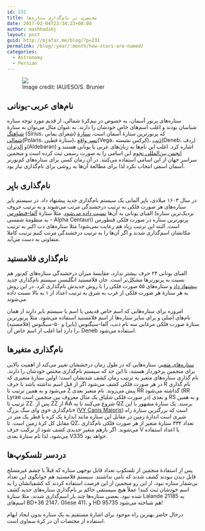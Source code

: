```yaml
---
id: 231
title: مختصری بر نام‌گذاری ستاره‌ها
date: 2017-02-04T23:34:23+00:00
author: mashhadimj
layout: post
guid: http://mjafar.me/blog/?p=231
permalink: /blog/:year/:month/how-stars-are-named/
categories:
  - Astronomy
  - Persian
---
```

<figure><a href="https://astronomynow.com/2015/04/28/iau-contest-enables-public-to-name-47-exoplanets-and-stars/" target="_blank">
<img src="http://astronomynow.com/wp-content/uploads/2015/04/iau1505a_1280x640.jpg" border="0" />
</a><figcaption>Image credit: IAU/ESO/S. Brunier</figcaption></figure>

## نام‌های عربی-یونانی 
ستاره‌های پرنور آسمان، به خصوص در نیم‌کرهٔ شمالی، از قدیم مورد توجه ستاره شناسان بودند و اغلب اسم‌های خاص خودشان را دارند. به عنوان مثال می‌توان به ستارهٔ <a href="https://en.wikipedia.org/wiki/Sirius" target="_blank">شباهنگ</a> (Sirius، شِعرای یمانی) که پرنورترین ستارهٔ آسمان است، [ستارهٔ شمالی](https://en.wikipedia.org/wiki/Polaris)(Polaris، ستارهٔ قطبی)، [نسر واقع](https://en.wikipedia.org/wiki/Vega)(Vega، کرکس نشسته)، [ذنب](https://en.wikipedia.org/wiki/Deneb)(Deneb، ردف) و [الدِبَران](https://en.wikipedia.org/wiki/Aldebaran)(Aldebaran) اشاره کرد. اغلب این نام‌ها به زبان‌های عربی یا یونانی هستند و [انجمن بین‌المللی نجوم](https://www.iau.org/about/) این اسامی را به صورت رسمی ثبت کرده است و منجمین سراسر جهان از این اسامی استفاده می‌کنند. در آن زمان کسی برای ستاره‌های کم‌نورتر آسمان اسمی انتخاب نکرد لذا برای مطالعهٔ آن‌ها به روشی برای نام‌گذاری نیاز بود.

## نام‌گذاری بایِر 
در سال ۱۶۰۳ میلادی، بایِر آلمانی یک سیستم نام‌گذاری جدید پیشنهاد داد. در سیستم بایر ستاره‌های هر صورت فلکی به ترتیب درخشندگی مرتب می‌شوند و به ترتیب حروف الفبای یونانی به آن‌ها [نسبت داده می‌شود](http://www.skyviewcafe.com/bayer_flamsteed.html). مثلاً ستارهٔ [آلفا-قنطورِس](http://www.space.com/18090-alpha-centauri-nearest-star-system.html) (نزدیک‌ترین ستاره به منظومهٔ شمسی - Alpha Centauri) پرنورترین ستاره در صورت فلکی قنطورس است. البته این ترتیب زیاد هم رعایت نمی‌شود! مثلا ستاره‌های دب اکبر به ترتیب مکانشان اسم‌گذاری شدند و اگر آن‌ها را به ترتیب درخشندگی مرتب کنیم ترتیب کاملا متفاوتی به دست می‌آید.

## نام‌گذاری فلامستید 
الفبای یونانی ۲۴ حرف بیشتر ندارد، مقایسهٔ میزان درخشندگی ستاره‌های کم‌نور هم نسبت به پرنورترها مشکل‌تر است. جان فلامستید انگلیسی سیستم نام‌گذاری جدید [پیشنهاد داد](http://astronomy.stackexchange.com/a/6117) و ستاره‌های ۵۵ صورت فلکی را با روش جدیدش نام‌گذاری کرد. در این روش به هر ستارهٔ هر صورت فلکی از غرب به شرق به ترتیب اعداد از ۱ به بالا نسبت داده می‌شوند.

امروزه برای ستاره‌هایی که اسم خاص قدیمی یا اسم با سیستم بایر دارند از همان نام‌های اصلی و برای سایر ستاره‌ها از اسم فلامستید استفاده می‌شود. مثلاً پرنورترین ستارهٔ صورت فلکی مرغابی سه نامِ ذنب، آلفا-سیگنوس (بایر) و ۵۰-سیگنوس (فلامستید) را دارد اما اغلب از اسم خاص آن، Deneb استفاده می‌شود.
## نام‌گذاری متغیرها 
[ستاره‌های متغیر](http://gail.bischoff.angelfire.com/auit/variable.html)، ستاره‌هایی که در طول زمان درخششان تغییر می‌کند از اهمیت بالایی برای منجمین برخوردار هستند، تا این حد که سیستم نام‌گذاری مختص خودشان را دارند. نام گذاری ستاره‌های متغیر به ترتیب زمان کشف شدنشان است؛ اولین ستارهٔ متغیری که در هر صورت فلکی کشف می‌شود اگر از قبل اسم نداشته باشد با حرف R نام گذاری می‌شود و به همین ترتیب تا Z پیش می‌روند. نام متغیر بعدی RR گذاشته می‌شود (RR Lyrae در صورت فلکی شلیاق یک مثال معروف بین منجمین است) و بعدی RS و به همین ترتیب تا ZZ. پس از ZZ از AA شروع می‌کنند تا به QZ برسند. یک ستارهٔ مشهور با این نام‌گذاری «وی وای سگ بزرگ» ([VY Canis Majoris](http://www.universetoday.com/39472/vy-canis-majoris/)) است که بزرگترین ستارهٔ راه شیری است اندازهٔ زمین در مقابل این ستاره مانند اندازهٔ یک کره با قطر یک متر در مقابل کل کرهٔ زمین است. تا QZ، تعداد ۳۳۴ ستارهٔ متغیر از هر صورت فلکی نام‌گذاری می‌شوند. اگر بازهم متغیر جدیدی کشف شود از ترکیب حرف V با اعداد استفاده می‌شود، لذا نام ستارهٔ بعدی V335 خواهد بود.
## دردسر تلسکوپ‌ها 
پس از استفادهٔ منجمین از تلسکوپ تعداد قابل توجهی ستاره که قبلاً با چشم غیرمسلح قابل دیدن نبودند کشف شدند که نامی نداشتند. سیستم فلامستید هم جوابگوی این تعداد بی‌شمار ستاره نبود، از این رو منجمین از این فرصت استفاده کردند که کشفیاتشان را به اسم خودشان ثبت کنند! عملاً هیچ سیستمی حاکم بر نام‌گذاری ستاره‌های جدید کشف شده نبود. بعضی ستاره‌ها چند بار اسم‌گذاری شدند، مثلا ستارهٔ Lalande 21185 به اسم‌های BD+36 2147، Gliese 411، و HD 95735 هم شناخته می‌شود!

درحال حاضر بهترین راه موجود برای اشارهٔ مستقیم به یک ستاره بدون ایجاد ابهام استفاده از مختصات آن در کرهٔ سماوی است.
